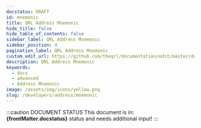 ```yaml
---
docstatus: DRAFT
id: mnemonic
title: QRL Address Mnemonic
hide_title: false
hide_table_of_contents: false
sidebar_label: QRL Address Mnemonic
sidebar_position: 4
pagination_label: QRL Address Mnemonic
custom_edit_url: https://github.com/theqrl/documentation/edit/master/docs/basics/what-is-qrl.md
description: QRL Address Mnemonic
keywords:
  - docs
  - advanced
  - Address Mnemonic
image: /assets/img/icons/yellow.png
slug: /developers/address/mnemonic
---
```


:::caution DOCUMENT STATUS 
<span>This document is in: <b>{frontMatter.docstatus}</b> status and needs additional input!</span>
:::